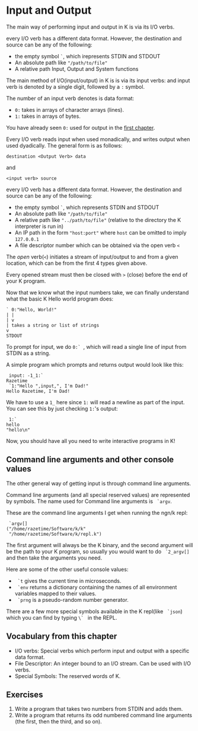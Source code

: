# Input and Output

The main way of performing input and output in K is via its I/O verbs. 

every I/O verb has a different data format. However, the destination and source can be any of the following:

- the empty symbol `` ` ``, which irepresents STDIN and STDOUT
- An absolute path like `"/path/to/file"`
- A relative path Input, Output and System functions

The main method of I/O(input/output) in K is is via its input verbs: and input verb is denoted by a single digit, followed by a `:` symbol.

The number of an input verb denotes is data format:

- `0:` takes in arrays of character arrays (lines).
- `1:` takes in arrays of bytes.

<!-- The most commonly used I/O verbs are `0:` and `1:`. -->
You have already seen `0:` used for output in the [first chapter](pt1.md).

Every I/O verb reads input when used monadically, and writes output when used dyadically. The general form is as follows:

`destination <Output Verb> data`

and

`<input verb> source`

every I/O verb has a different data format. However, the destination and source can be any of the following:

- the empty symbol `` ` ``, which represents STDIN and STDOUT
- An absolute path like `"/path/to/file"`
- A relative path like `"../path/to/file"` (relative to the directory the K interpreter is run in)
- An IP path in the form `"host:port"` where `host` can be omitted to imply `127.0.0.1`
- A file descriptor number which can be obtained via the open verb `<`

The *open* verb(`<`) initiates a stream of input/output to and from a given location,
which can be from the first 4 types given above.

Every opened stream must then be closed with `>` (close) before the end of your K program.


Now that we know what the input numbers take, we can finally understand what the basic K Hello world program does:

```
` 0:"Hello, World!"
| |
| v
| takes a string or list of strings
v
STDOUT
```

To prompt for input, we do ``0:` ``, which will read a single line of input from STDIN as a string.

A simple program which prompts and returns output would look like this:
```
 input: -1_1:`
Razetime
 `1:"Hello ",input,", I'm Dad!"
Hello Razetime, I'm Dad!
```

We have to use a `1_` here since `1:` will read a newline as part of the input. You can see this by just checking `1:`'s output:

```
 1:`
hello
"hello\n"
```

Now, you should have all you need to write interactive programs in K!

## Command line arguments and other console values
The other general way of getting input is through command line arguments.

Command line arguments (and all special reserved values) are represented by symbols. The name used for Command line arguments is `` `argv``.

These are the command line arguments I get when running the ngn/k repl:

```
 `argv[]
("/home/razetime/Software/k/k"
 "/home/razetime/Software/k/repl.k")
```

The first argument will always be the K binary, and the second argument will be the path to your K program, so usually you would want to do `` `2_argv[]`` and then take the arguments you need.

Here are some of the other useful console values:

- `` `t`` gives the current time in microseconds.
- `` `env`` returns a dictionary containing the names of all environment variables mapped to their values.
- `` `prng`` is a pseudo-random number generator.

There are a few more special symbols available in the K repl(like `` `json``) which you can find by typing ``\` `` in the REPL.

## Vocabulary from this chapter
- I/O verbs: Special verbs which perform input and output with a specific data format.
- File Descriptor: An integer bound to an I/O stream. Can be used with I/O verbs.
- Special Symbols: The reserved words of K.

## Exercises
1. Write a program that takes two numbers from STDIN and adds them.
2. Write a program that returns its odd numbered command line arguments (the first, then the third, and so on).

